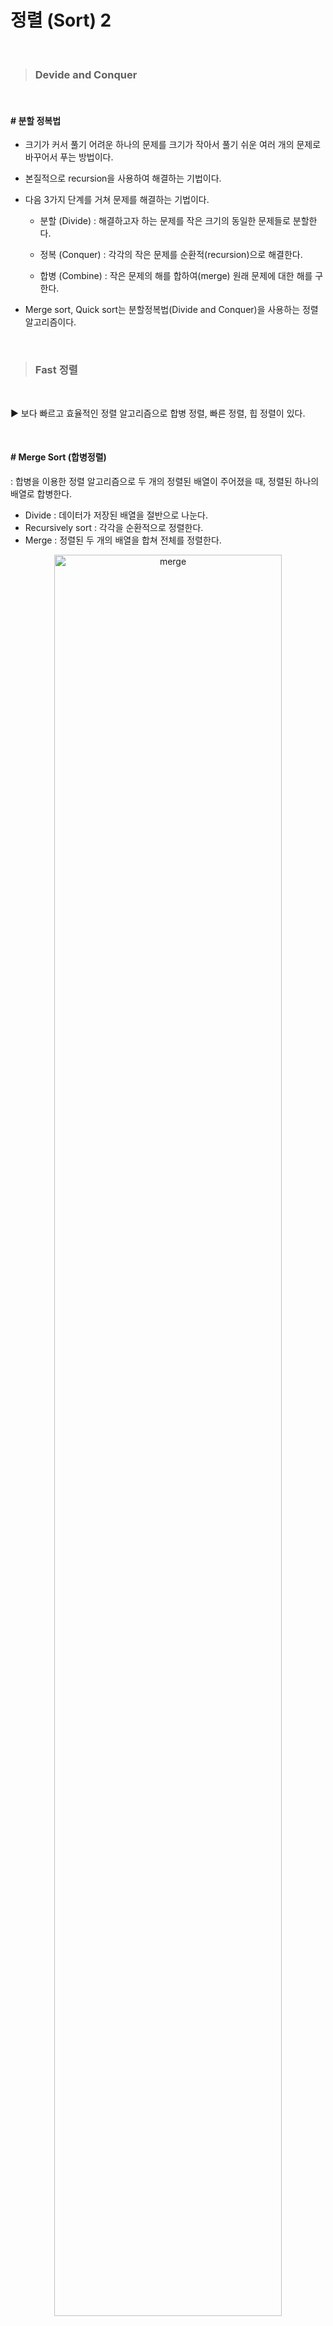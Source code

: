 # 정렬 (Sort) 2

<br>

> ### Devide and Conquer

<br>

#### # 분할 정복법

- 크기가 커서 풀기 어려운 하나의 문제를 크기가 작아서 풀기 쉬운 여러 개의 문제로 바꾸어서 푸는 방법이다.

- 본질적으로 recursion을 사용하여 해결하는 기법이다.

- 다음 3가지 단계를 거쳐 문제를 해결하는 기법이다.

  - 분할 (Divide) : 해결하고자 하는 문제를 작은 크기의 동일한 문제들로 분할한다.

  - 정복 (Conquer) : 각각의 작은 문제를 순환적(recursion)으로 해결한다.

  - 합병 (Combine) : 작은 문제의 해를 합하여(merge) 원래 문제에 대한 해를 구한다.

- Merge sort, Quick sort는 분할정복법(Divide and Conquer)을 사용하는 정렬 알고리즘이다.

<br>

> ### Fast 정렬

<br>

▶ 보다 빠르고 효율적인 정렬 알고리즘으로 합병 정렬, 빠른 정렬, 힙 정렬이 있다.

<br>

#### # Merge Sort (합병정렬)

: 합병을 이용한 정렬 알고리즘으로 두 개의 정렬된 배열이 주어졌을 때, 정렬된 하나의 배열로 합병한다.

- Divide : 데이터가 저장된 배열을 절반으로 나눈다.
- Recursively sort : 각각을 순환적으로 정렬한다.
- Merge : 정렬된 두 개의 배열을 합쳐 전체를 정렬한다.

<p align="center">
    <img src="https://user-images.githubusercontent.com/33328991/72929987-429e0200-3d9e-11ea-8898-10a75a496baa.JPG" alt="merge" width="85%" />
</p>

<br>

▶ 합병 정렬의 아이디어

주어진 배열을 계속해서 반으로 나누다 보면 결국 길이가 하나인 리스트로 쭉 나누어진다.

길이가 하나인 리스트가 된 순간, 그 각각을 정렬된 리스트로 본다.

이것을 한 단계씩 merge하면서 다시 각각이 정렬된 리스트를 만드는 방식으로 정렬이 이루어진다.

- 길이가 하나인 배열에서 부터 시작한다.

  - 두 배열의 원소들 중 각 첫 번째 원소를 비교하여 새로운 배열에 추가한다.

  - 남은 원소들끼리 비교하여 차례로 새로운 배열에 추가한다.

  - 새로운 배열은 정렬된 상태가 된다.

- 새로운 배열이 기존과 같은 크기의 배열로 합쳐질 때까지 작업을 반복한다.

<p align="center">
    <img src="https://user-images.githubusercontent.com/33328991/72930199-c0faa400-3d9e-11ea-969d-006178dfae5d.JPG" alt="merge2" width="90%" />
</p>

<br>

Merge sort에서 가장 중요한 과정이 다음과 같이 merge하는 과정이다.

두개의 정렬된 배열을 다시 하나의 정렬된 배열로 만드는 과정이다.

- 정렬된 두 배열을 합치기 위해하여 추가배열을 이용한다. (반드시 추가배열 필요)
- 두 배열 모두 가장 앞 값은 그 배열에서 가장 작은 값이다. 이 각각의 배열에서 가장 작은 값을 서로 비교한다.
- i는 첫번째 배열에서 가장 작은 값, j는 두번째 배열에서 가장 작은 값의 위치를 가르킨다.
- k는 두 배열을 합쳐 가장 작은 값의 위치를 가르킨다.
- 두 개의 리스트에서 두 배열의 첫번째 값 중, 작은 값 하나가 추가배열의 가장 작은 값이 된다.
- i, j 중 한 쪽이 범위를 넘어선다면 남은 데이터를 그대로 추가하면 된다.

<p align="center">
    <img src="https://user-images.githubusercontent.com/33328991/73913188-bb05d680-48f9-11ea-83ec-ab1134281abb.JPG" alt="merge3" width="90%" />
</p>

<p align="center">
    <img src="https://user-images.githubusercontent.com/33328991/73913189-bb9e6d00-48f9-11ea-8241-3eaf76e0bd85.JPG" alt="merge4" width="49.5%" />
    <img src="https://user-images.githubusercontent.com/33328991/73913190-bc370380-48f9-11ea-86ac-7ae8be1b17ed.JPG" alt="merge5" width="49.5%" />
</p>

```java
mergeSort(A[], p, r) { // 배열 A[p...r]을 정렬한다.
	if (p < r) then { 
		q ← (p+r)/2; /* p, r의 중간 지점 계산 */	---①
		mergeSort(A, p, q); /* 전반부 정렬 */	---②
		mergeSort(A, q+1, r); /* 후반부 정렬 */	---③
		merge(A, p, q, r); /* 합병 */			---④
	}
}

merge(A[], p, q, r) {
    정렬되어 있는 두 배열 A[p...q]와 A[q+1...r]을 합하여
    정렬된 하나의 배열 A[p...r]을 만든다.
}
```

▷ 실행시간

Merge sort는 기본적으로 recursion의 형태를 가지고 있어, 어떤 일이 일어나는지 반복문처럼 가시적으로 나타나지 않기 때문에

Selection sort나 Bubble sort 처럼 for문에 반복 횟수를 카운트하는 식으로 시간복잡도를 계산하기는 어렵다.

그러나 오히려 이런 분할정복법의 시간복잡도를 구하는 것은 훨씬 쉽다.

①의 연산은 상수시간 작업, 반으로 나누는 작업이 log n이 되도록 해준다.

n개의 데이터를 정렬하는 시간을 T(n)이라고 했을 때, 반으로 나누어 정렬하는 시간은 T(n/2)이다.

②, ③의 전반부 정렬과 후반부 정렬은 각 T(n/2)의 시간을 갖는다.

④의 과정에서 두 배열의 원소를 한 번 비교할 때마다 추가배열에 원소가 하나씩 추가되므로 비교 연산 횟수는 n을 넘지 않는다.

base case로 정렬할 데이터가 1개라면 비교 연산의 횟수는 0이다.

▷ 시간복잡도

**&emsp;&emsp;&emsp; (n=1)** T(n) = 0

**(otherwise)** T(n) = T(n/2) +  T(n/2) + n = 2T(n/2) + n = O(n log n)

n개의 배열을 나누어 n/2 씩 정렬한 후 합치기 때문에 절반을 나눈 배열을 정렬하는 시간은 T(n/2)이며,

그 일을 2번하므로 T(n/2)을 2번 더한다. 나눈 배열을 다시 merge하는 과정의 최대 횟수는 n번이다.

이미 정렬된 데이터 간의 비교를 할 때마다 하나의 값을 추가배열에 추가하기 때문이다.

- 최악의 경우 : T(n) = T(n/2) +  T(n/2) + n = 2T(n/2) + n = O(n log n)

정확히 반씩 나눈다는 점에서 최악의 경우에도 항상 **O(n log n)** 을 보장한다.

▷ 공간복잡도

기존의 데이터를 담을 추가적인 배열 공간이 필요하다는 점에서 메모리 활용이 비효율적이다.

<br>

▶왜 N log N 인가 ?

<p align="center">
    <img src="https://user-images.githubusercontent.com/33328991/73913192-bccf9a00-48f9-11ea-95a5-0557a7085412.JPG" alt="merge6" width="80%" />
</p>

길이가 n/2인 두 배열을 합쳐 길이가 n인 배열을 만들때 n번의 비교연산을 하게된다.

마찬가지로 n/4인 두 배열을 합쳐 n/2인 배열을 만들때는 n/2번의 비교연산을 하는데, 이는 2번 작업한다.

2 * (n/2) = n&emsp;&emsp;4 * (n/4) = n&emsp;&emsp;2k * (n/2k) = n&emsp;&emsp;따라서 이 n의 합은 높이를 나타내는데 log n이다.

높이가 log n인 이유는 예를 들어 원소의 개수가 8이라면 (n/2), (n/4), (n/8)의 3단계에 걸쳐 정렬을 한다.

3 = log<sub>2</sub>8 이므로 높이는 log n이다. 너비는 원소의 개수인 n이기 때문에 (너비 x 높이) = n log n 이다.

<br>

병합정렬은 일반적인 경우 퀵 정렬보다 느리지만 어떤 상황에서도 O(nlong) 을 보장할 수 있다는 점에서 효율적인 알고리즘이다.

<br>

■&emsp;Java로 구현

```java
public class Merge {
	private static int[] data = { 8, 4, 7, 3, 9, 5, 1 };

	private static void mergeSort(int data[], int p, int r) {
		int q;

		if (p < r) {
			q = (p + r) / 2; // p와 r의 중간 지점
			mergeSort(data, p, q); // 전반부 쪼개어 정렬
			mergeSort(data, q + 1, r); // 후반부 쪼개어 정렬
			merge(data, p, q, r); // 합병
		}
	}

	private static void merge(int data[], int p, int q, int r) {
		int i = p, j = q + 1, k = p;
		int temp[] = new int[data.length]; // 합병하기 위한 추가 배열

		while (i <= q && j <= r) { // 뒤쪽에 데이터가 남아있는 경우 (범위를 안벗어난 경우)
			if (data[i] <= data[j])
				temp[k++] = data[i++];
			else
				temp[k++] = data[j++];
		}
		while (i <= q) // 앞쪽 배열에 데이터가 남은 경우
			temp[k++] = data[i++]; // 남은 데이터 추가
		while (j <= r) // 뒤쪽 배열에 데이터가 남은 경우
			temp[k++] = data[j++]; // 남은 데이터 추가
		for (i = p; i <= r; i++)
			data[i] = temp[i]; // 추가 배열에 정렬되어 저장된 데이터를 원래 배열로 복사
	}

	private static void printArray(int[] data) {
		for (int d : data)
			System.out.print(d + " ");
		System.out.println();
	}

	public static void main(String[] args) {
		printArray(data);
		mergeSort(data, 0, data.length-1);
		printArray(data);
	}
}
```

■&emsp;C로 구현

```c
#include <stdio.h>

int array[10] = {1, 10, 6, 4, 8, 2, 9, 3, 7, 5};
int sorted[10]; // 정렬 배열은 반드시 전역 변수로 선언, 불필요한 메모리 사용 최소화

void printArray(int data[], int n) {
	int i;

	for (i = 0; i < n; i++)
		printf("%d ", data[i]);
	printf("\n");
}

void merge(int data[], int m, int middle, int n) {
	int i = m;
	int j = middle + 1;
	int k = m;

    // 작은 순서대로 배열에 삽입
	while (i <= middle && j <= n) {
		if (data[i] <= data[j]) {
			sorted[k] = data[i];
			i++;
		} else {
			sorted[k] = data[j];
			j++;
		}
		k++;
	}

	// 남은 데이터도 삽입
	if (i > middle) {
		for (int t = j; t <= n; t++) {
			sorted[k] = data[t];
			k++;
		}
	} else {
		for (int t = i; t <= middle; t++) {
			sorted[k] = data[t];
			k++;
		}
	}
	// 정렬된 데이터를 기존 배열에 삽입
	for (int t = m; t <= n; t++) {
		data[t] = sorted[t];
	}
}

void mergeSort(int data[], int m, int n) {
	// 크기가 1보다 큰 경우
	if (m < n) {
		int middle = (m + n) / 2;
		mergeSort(data, m, middle);
		mergeSort(data, middle + 1, n);
		merge(data, m, middle, n);
	}
}

int main(void) {
	int n = sizeof(array) / sizeof(array[0]);

	printArray(array, n);
	mergeSort(array, 0, n-1);
	printArray(array, n);

	return 0;
}
```

<br>

******

#### 참고

###### [강의] [인프런:영리한 프로그래밍을 위한 알고리즘 강좌](https://www.inflearn.com/course/%EC%95%8C%EA%B3%A0%EB%A6%AC%EC%A6%98-%EA%B0%95%EC%A2%8C/lecture/4081)

###### [블로그] [안경잡이개발자 2018 알고리즘](https://blog.naver.com/PostView.nhn?blogId=ndb796&logNo=221227934987&categoryNo=128&parentCategoryNo=0&viewDate=&currentPage=8&postListTopCurrentPage=1&from=postList&userTopListOpen=true&userTopListCount=5&userTopListManageOpen=false&userTopListCurrentPage=8) - 내용

